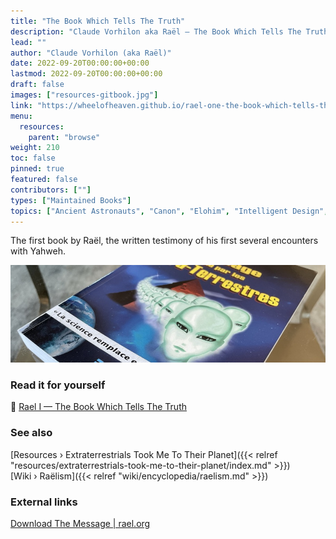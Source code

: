 ```yaml
---
title: "The Book Which Tells The Truth"
description: "Claude Vorhilon aka Raël — The Book Which Tells The Truth (1973)"
lead: ""
author: "Claude Vorhilon (aka Raël)"
date: 2022-09-20T00:00:00+00:00
lastmod: 2022-09-20T00:00:00+00:00
draft: false
images: ["resources-gitbook.jpg"]
link: "https://wheelofheaven.github.io/rael-one-the-book-which-tells-the-truth/"
menu:
  resources:
    parent: "browse"
weight: 210
toc: false
pinned: true
featured: false
contributors: [""]
types: ["Maintained Books"]
topics: ["Ancient Astronauts", "Canon", "Elohim", "Intelligent Design", "Neo-Euhemerism"]
---
```


The first book by Raël, the written testimony of his first several encounters with Yahweh.

![Image](images/le-message-book.jpg "Extraterrestrials Took Me To Their Planet, 1976 — Raël")

### Read it for yourself

📖 [Rael I — The Book Which Tells The Truth](https://wheelofheaven.github.io/rael-one-the-book-which-tells-the-truth/)

### See also

[Resources › Extraterrestrials Took Me To Their Planet]({{< relref "resources/extraterrestrials-took-me-to-their-planet/index.md" >}})</br>
[Wiki › Raëlism]({{< relref "wiki/encyclopedia/raelism.md" >}})</br>

### External links

[Download The Message | rael.org](https://www.rael.org/downloads/)
